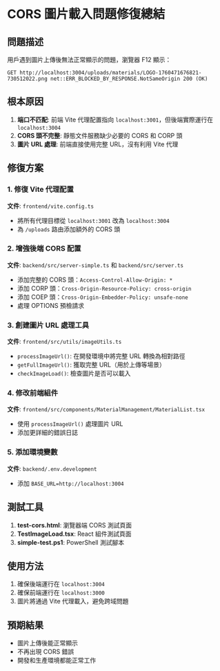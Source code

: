 # CORS 圖片載入問題修復總結

## 問題描述
用戶遇到圖片上傳後無法正常顯示的問題，瀏覽器 F12 顯示：
```
GET http://localhost:3004/uploads/materials/LOGO-1760471676821-730512022.png net::ERR_BLOCKED_BY_RESPONSE.NotSameOrigin 200 (OK)
```

## 根本原因
1. **端口不匹配**: 前端 Vite 代理配置指向 `localhost:3001`，但後端實際運行在 `localhost:3004`
2. **CORS 頭不完整**: 靜態文件服務缺少必要的 CORS 和 CORP 頭
3. **圖片 URL 處理**: 前端直接使用完整 URL，沒有利用 Vite 代理

## 修復方案

### 1. 修復 Vite 代理配置
**文件**: `frontend/vite.config.ts`
- 將所有代理目標從 `localhost:3001` 改為 `localhost:3004`
- 為 `/uploads` 路由添加額外的 CORS 頭

### 2. 增強後端 CORS 配置
**文件**: `backend/src/server-simple.ts` 和 `backend/src/server.ts`
- 添加完整的 CORS 頭：`Access-Control-Allow-Origin: *`
- 添加 CORP 頭：`Cross-Origin-Resource-Policy: cross-origin`
- 添加 COEP 頭：`Cross-Origin-Embedder-Policy: unsafe-none`
- 處理 OPTIONS 預檢請求

### 3. 創建圖片 URL 處理工具
**文件**: `frontend/src/utils/imageUtils.ts`
- `processImageUrl()`: 在開發環境中將完整 URL 轉換為相對路徑
- `getFullImageUrl()`: 獲取完整 URL（用於上傳等場景）
- `checkImageLoad()`: 檢查圖片是否可以載入

### 4. 修改前端組件
**文件**: `frontend/src/components/MaterialManagement/MaterialList.tsx`
- 使用 `processImageUrl()` 處理圖片 URL
- 添加更詳細的錯誤日誌

### 5. 添加環境變數
**文件**: `backend/.env.development`
- 添加 `BASE_URL=http://localhost:3004`

## 測試工具
1. **test-cors.html**: 瀏覽器端 CORS 測試頁面
2. **TestImageLoad.tsx**: React 組件測試頁面
3. **simple-test.ps1**: PowerShell 測試腳本

## 使用方法
1. 確保後端運行在 `localhost:3004`
2. 確保前端運行在 `localhost:3000`
3. 圖片將通過 Vite 代理載入，避免跨域問題

## 預期結果
- 圖片上傳後能正常顯示
- 不再出現 CORS 錯誤
- 開發和生產環境都能正常工作
